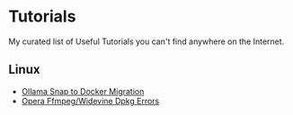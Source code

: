 # Tutorials
My curated list of Useful Tutorials you can't find anywhere on the Internet.

## Linux
- [Ollama Snap to Docker Migration](https://github.com/HomeDev68/ollama-snap-to-docker)
- [Opera Ffmpeg/Widevine Dpkg Errors](https://github.com/HomeDev68/opera-linux-ffmpeg-widevine-dpkg-fix)
